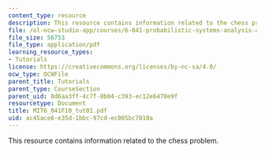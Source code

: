 ```yaml
---
content_type: resource
description: This resource contains information related to the chess problem.
file: /ol-ocw-studio-app/courses/6-041-probabilistic-systems-analysis-and-applied-probability-fall-2010/ac45ace6e35d1bbc97cdec005bc7010a_MIT6_041F10_tut01.pdf
file_size: 56753
file_type: application/pdf
learning_resource_types:
- Tutorials
license: https://creativecommons.org/licenses/by-nc-sa/4.0/
ocw_type: OCWFile
parent_title: Tutorials
parent_type: CourseSection
parent_uid: 8d6aa3ff-4c7f-8b04-c393-ec12e6470e9f
resourcetype: Document
title: MIT6_041F10_tut01.pdf
uid: ac45ace6-e35d-1bbc-97cd-ec005bc7010a
---
```

This resource contains information related to the chess problem.